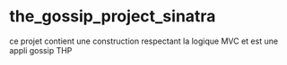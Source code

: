 # the_gossip_project_sinatra

ce projet contient une construction respectant la logique MVC et est une appli gossip THP
